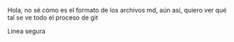Hola, no sé cómo es el formato de los archivos md, aún así, quiero ver qué tal se ve todo el proceso de git


Linea segura